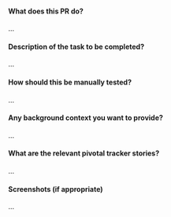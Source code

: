 #### What does this PR do?
 
 ...

#### Description of  the task to be completed?

...

#### How should this be manually tested?

...

#### Any background context you want to provide?

...

#### What are the relevant pivotal tracker stories?

...

#### Screenshots (if appropriate)

...